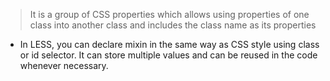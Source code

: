 >It is a group of CSS properties which allows using properties of one class into another class and includes the class name as its properties

- In LESS, you can declare mixin in the same way as CSS style using class or id selector. It can store multiple values and can be reused in the code whenever necessary.